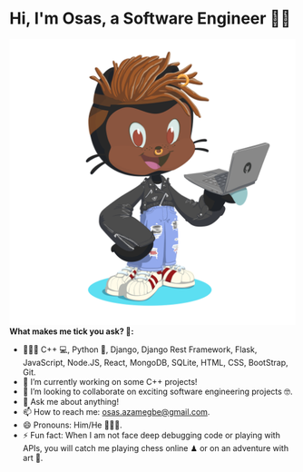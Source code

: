 # Hi, I'm Osas, a Software Engineer 👋🏾
![Image of developer](https://github.com/OsasAzamegbe/OsasAzamegbe/blob/master/images/octocat-1607451410050.png?raw=true)
**What makes me tick you ask? 🤗:**

- 👨🏾‍💻 C++ 💻, Python 🐍, Django, Django Rest Framework, Flask, JavaScript, Node.JS, React, MongoDB, SQLite, HTML, CSS, BootStrap, Git.
- 🔭 I’m currently working on some C++ projects!
- 👯 I’m looking to collaborate on exciting software engineering projects 🤓.
- 💬 Ask me about anything!
- 📫 How to reach me: osas.azamegbe@gmail.com.
- 😄 Pronouns: Him/He 💆🏾‍♂️.
- ⚡ Fun fact: When I am not face deep debugging code or playing with APIs, you will catch me playing chess online ♟ or on an adventure with art 🎨.


